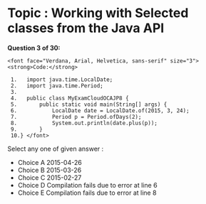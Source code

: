 Topic : Working with Selected classes from the Java API
=======================================================
**Question 3 of 30:**
```
<font face="Verdana, Arial, Helvetica, sans-serif" size="3"> <strong>Code:</strong> 

 1.   import java.time.LocalDate;
 2.   import java.time.Period;
 3. 
 4.   public class MyExamCloudOCAJP8 {
 5.       public static void main(String[] args) {
 6.           LocalDate date = LocalDate.of(2015, 3, 24);
 7.           Period p = Period.ofDays(2);
 8.           System.out.println(date.plus(p));
 9.       }
 10.} </font>
```

Select any one of given answer :
- Choice A 2015-04-26
- Choice B 2015-03-26
- Choice C 2015-02-27
- Choice D Compilation fails due to error at line 6
- Choice E Compilation fails due to error at line 8

